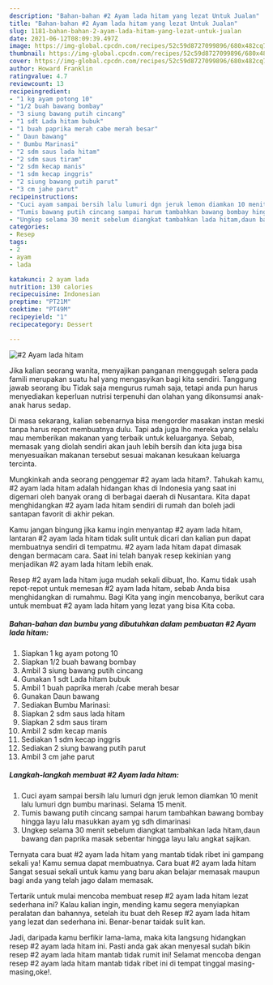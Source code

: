 ```yaml
---
description: "Bahan-bahan #2 Ayam lada hitam yang lezat Untuk Jualan"
title: "Bahan-bahan #2 Ayam lada hitam yang lezat Untuk Jualan"
slug: 1181-bahan-bahan-2-ayam-lada-hitam-yang-lezat-untuk-jualan
date: 2021-06-12T08:09:39.497Z
image: https://img-global.cpcdn.com/recipes/52c59d8727099896/680x482cq70/2-ayam-lada-hitam-foto-resep-utama.jpg
thumbnail: https://img-global.cpcdn.com/recipes/52c59d8727099896/680x482cq70/2-ayam-lada-hitam-foto-resep-utama.jpg
cover: https://img-global.cpcdn.com/recipes/52c59d8727099896/680x482cq70/2-ayam-lada-hitam-foto-resep-utama.jpg
author: Howard Franklin
ratingvalue: 4.7
reviewcount: 13
recipeingredient:
- "1 kg ayam potong 10"
- "1/2 buah bawang bombay"
- "3 siung bawang putih cincang"
- "1 sdt Lada hitam bubuk"
- "1 buah paprika merah cabe merah besar"
- " Daun bawang"
- " Bumbu Marinasi"
- "2 sdm saus lada hitam"
- "2 sdm saus tiram"
- "2 sdm kecap manis"
- "1 sdm kecap inggris"
- "2 siung bawang putih parut"
- "3 cm jahe parut"
recipeinstructions:
- "Cuci ayam sampai bersih lalu lumuri dgn jeruk lemon diamkan 10 menit lalu lumuri dgn bumbu marinasi. Selama 15 menit."
- "Tumis bawang putih cincang sampai harum tambahkan bawang bombay hingga layu lalu masukkan ayam yg sdh dimarinasi"
- "Ungkep selama 30 menit sebelum diangkat tambahkan lada hitam,daun bawang dan paprika masak sebentar hingga layu lalu angkat sajikan."
categories:
- Resep
tags:
- 2
- ayam
- lada

katakunci: 2 ayam lada 
nutrition: 130 calories
recipecuisine: Indonesian
preptime: "PT21M"
cooktime: "PT49M"
recipeyield: "1"
recipecategory: Dessert

---
```



![#2 Ayam lada hitam](https://img-global.cpcdn.com/recipes/52c59d8727099896/680x482cq70/2-ayam-lada-hitam-foto-resep-utama.jpg)

Jika kalian seorang wanita, menyajikan panganan menggugah selera pada famili merupakan suatu hal yang mengasyikan bagi kita sendiri. Tanggung jawab seorang ibu Tidak saja mengurus rumah saja, tetapi anda pun harus menyediakan keperluan nutrisi terpenuhi dan olahan yang dikonsumsi anak-anak harus sedap.

Di masa  sekarang, kalian sebenarnya bisa mengorder masakan instan meski tanpa harus repot membuatnya dulu. Tapi ada juga lho mereka yang selalu mau memberikan makanan yang terbaik untuk keluarganya. Sebab, memasak yang diolah sendiri akan jauh lebih bersih dan kita juga bisa menyesuaikan makanan tersebut sesuai makanan kesukaan keluarga tercinta. 



Mungkinkah anda seorang penggemar #2 ayam lada hitam?. Tahukah kamu, #2 ayam lada hitam adalah hidangan khas di Indonesia yang saat ini digemari oleh banyak orang di berbagai daerah di Nusantara. Kita dapat menghidangkan #2 ayam lada hitam sendiri di rumah dan boleh jadi santapan favorit di akhir pekan.

Kamu jangan bingung jika kamu ingin menyantap #2 ayam lada hitam, lantaran #2 ayam lada hitam tidak sulit untuk dicari dan kalian pun dapat membuatnya sendiri di tempatmu. #2 ayam lada hitam dapat dimasak dengan bermacam cara. Saat ini telah banyak resep kekinian yang menjadikan #2 ayam lada hitam lebih enak.

Resep #2 ayam lada hitam juga mudah sekali dibuat, lho. Kamu tidak usah repot-repot untuk memesan #2 ayam lada hitam, sebab Anda bisa menghidangkan di rumahmu. Bagi Kita yang ingin mencobanya, berikut cara untuk membuat #2 ayam lada hitam yang lezat yang bisa Kita coba.

<!--inarticleads1-->

##### Bahan-bahan dan bumbu yang dibutuhkan dalam pembuatan #2 Ayam lada hitam:

1. Siapkan 1 kg ayam potong 10
1. Siapkan 1/2 buah bawang bombay
1. Ambil 3 siung bawang putih cincang
1. Gunakan 1 sdt Lada hitam bubuk
1. Ambil 1 buah paprika merah /cabe merah besar
1. Gunakan  Daun bawang
1. Sediakan  Bumbu Marinasi:
1. Siapkan 2 sdm saus lada hitam
1. Siapkan 2 sdm saus tiram
1. Ambil 2 sdm kecap manis
1. Sediakan 1 sdm kecap inggris
1. Sediakan 2 siung bawang putih parut
1. Ambil 3 cm jahe parut




<!--inarticleads2-->

##### Langkah-langkah membuat #2 Ayam lada hitam:

1. Cuci ayam sampai bersih lalu lumuri dgn jeruk lemon diamkan 10 menit lalu lumuri dgn bumbu marinasi. Selama 15 menit.
1. Tumis bawang putih cincang sampai harum tambahkan bawang bombay hingga layu lalu masukkan ayam yg sdh dimarinasi
1. Ungkep selama 30 menit sebelum diangkat tambahkan lada hitam,daun bawang dan paprika masak sebentar hingga layu lalu angkat sajikan.




Ternyata cara buat #2 ayam lada hitam yang mantab tidak ribet ini gampang sekali ya! Kamu semua dapat membuatnya. Cara buat #2 ayam lada hitam Sangat sesuai sekali untuk kamu yang baru akan belajar memasak maupun bagi anda yang telah jago dalam memasak.

Tertarik untuk mulai mencoba membuat resep #2 ayam lada hitam lezat sederhana ini? Kalau kalian ingin, mending kamu segera menyiapkan peralatan dan bahannya, setelah itu buat deh Resep #2 ayam lada hitam yang lezat dan sederhana ini. Benar-benar taidak sulit kan. 

Jadi, daripada kamu berfikir lama-lama, maka kita langsung hidangkan resep #2 ayam lada hitam ini. Pasti anda gak akan menyesal sudah bikin resep #2 ayam lada hitam mantab tidak rumit ini! Selamat mencoba dengan resep #2 ayam lada hitam mantab tidak ribet ini di tempat tinggal masing-masing,oke!.


